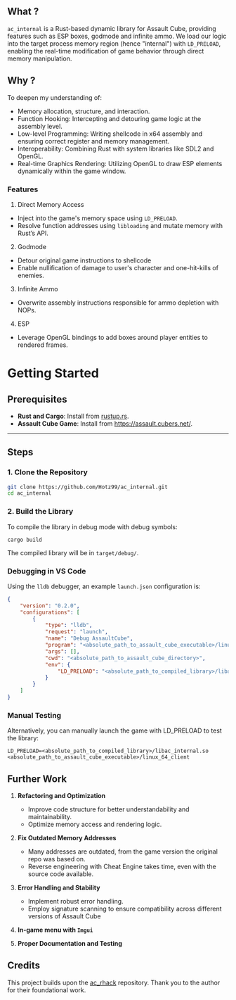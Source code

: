 
## What ?

`ac_internal` is a Rust-based dynamic library for Assault Cube, providing features such as ESP boxes, godmode and infinite ammo. We load our logic into the target process memory region (hence "internal") with `LD_PRELOAD`, enabling the real-time modification of game behavior through direct memory manipulation.

## Why ?

To deepen my understanding of:

  - Memory allocation, structure, and interaction.
  - Function Hooking: Intercepting and detouring game logic at the assembly level.
  - Low-level Programming: Writing shellcode in x64 assembly and ensuring correct register and memory management.
  - Interoperability: Combining Rust with system libraries like SDL2 and OpenGL.
  - Real-time Graphics Rendering: Utilizing OpenGL to draw ESP elements dynamically within the game window.

### Features
1. Direct Memory Access

  - Inject into the game's memory space using `LD_PRELOAD`.
  - Resolve function addresses using `libloading` and mutate memory with Rust’s API.

2. Godmode

  - Detour original game instructions to shellcode
  - Enable nullification of damage to user's character and one-hit-kills of enemies.

3. Infinite Ammo

  - Overwrite assembly instructions responsible for ammo depletion with NOPs.

4. ESP

  - Leverage OpenGL bindings to add boxes around player entities to rendered frames.

# Getting Started

## Prerequisites

- **Rust and Cargo**: Install from [rustup.rs](https://rustup.rs/).
- **Assault Cube Game**: Install from https://assault.cubers.net/.

---

## Steps

### 1. Clone the Repository

```sh
git clone https://github.com/Hotz99/ac_internal.git
cd ac_internal
```

### 2. Build the Library

To compile the library in debug mode with debug symbols:

`cargo build`

The compiled library will be in `target/debug/`.


### Debugging in VS Code

Using the `lldb` debugger, an example `launch.json` configuration is:

```json
{
    "version": "0.2.0",
    "configurations": [
        {
            "type": "lldb",
            "request": "launch",
            "name": "Debug AssaultCube",
            "program": "<absolute_path_to_assault_cube_executable>/linux_64_client",
            "args": [],
            "cwd": "<absolute_path_to_assault_cube_directory>",
            "env": {
                "LD_PRELOAD": "<absolute_path_to_compiled_library>/libac_internal.so"
            }
        }
    ]
}
```

### Manual Testing

Alternatively, you can manually launch the game with LD_PRELOAD to test the library:

`LD_PRELOAD=<absolute_path_to_compiled_library>/libac_internal.so <absolute_path_to_assault_cube_executable>/linux_64_client`

## Further Work

1. **Refactoring and Optimization**
   - Improve code structure for better understandability and maintainability.
   - Optimize memory access and rendering logic.

2. **Fix Outdated Memory Addresses**
    - Many addresses are outdated, from the game version the original repo was based on.
    - Reverse engineering with Cheat Engine takes time, even with the source code available.

3. **Error Handling and Stability**
   - Implement robust error handling.
   - Employ signature scanning to ensure compatibility across different versions of Assault Cube
   
4. **In-game menu with `Imgui`**

5. **Proper Documentation and Testing**

## Credits

This project builds upon the [ac_rhack](https://github.com/scannells/ac_rhack) repository. Thank you to the author for their foundational work.